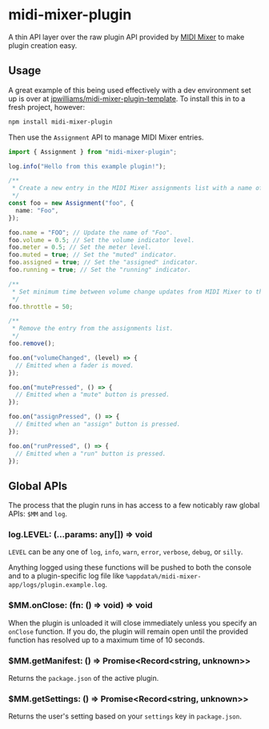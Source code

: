 # midi-mixer-plugin

A thin API layer over the raw plugin API provided by [MIDI Mixer](https://www.midi-mixer.com) to make plugin creation easy.

## Usage

A great example of this being used effectively with a dev environment set up is over at [jpwilliams/midi-mixer-plugin-template](https://github.com/jpwilliams/midi-mixer-plugin-template). To install this in to a fresh project, however:

``` bash
npm install midi-mixer-plugin
```

Then use the `Assignment` API to manage MIDI Mixer entries.

```ts
import { Assignment } from "midi-mixer-plugin";

log.info("Hello from this example plugin!");

/**
 * Create a new entry in the MIDI Mixer assignments list with a name of "Foo".
 */
const foo = new Assignment("foo", {
  name: "Foo",
});

foo.name = "FOO"; // Update the name of "Foo".
foo.volume = 0.5; // Set the volume indicator level.
foo.meter = 0.5; // Set the meter level.
foo.muted = true; // Set the "muted" indicator.
foo.assigned = true; // Set the "assigned" indicator.
foo.running = true; // Set the "running" indicator.

/**
 * Set minimum time between volume change updates from MIDI Mixer to the plugin.
 */
foo.throttle = 50;

/**
 * Remove the entry from the assignments list.
 */
foo.remove();

foo.on("volumeChanged", (level) => {
  // Emitted when a fader is moved.
});

foo.on("mutePressed", () => {
  // Emitted when a "mute" button is pressed.
});

foo.on("assignPressed", () => {
  // Emitted when an "assign" button is pressed.
});

foo.on("runPressed", () => {
  // Emitted when a "run" button is pressed.
});
```

## Global APIs

The process that the plugin runs in has access to a few noticably raw global APIs: `$MM` and `log`.

### log.LEVEL: (...params: any[]) => void

`LEVEL` can be any one of `log`, `info`, `warn`, `error`, `verbose`, `debug`, or `silly`.

Anything logged using these functions will be pushed to both the console and to a plugin-specific log file like `%appdata%/midi-mixer-app/logs/plugin.example.log`.

### $MM.onClose: (fn: () => void) => void

When the plugin is unloaded it will close immediately unless you specify an `onClose` function. If you do, the plugin will remain open until the provided function has resolved up to a maximum time of 10 seconds.

### $MM.getManifest: () => Promise<Record<string, unknown>>

Returns the `package.json` of the active plugin.

### $MM.getSettings: () => Promise<Record<string, unknown>>

Returns the user's setting based on your `settings` key in `package.json`.
